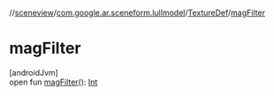 //[sceneview](../../../index.md)/[com.google.ar.sceneform.lullmodel](../index.md)/[TextureDef](index.md)/[magFilter](mag-filter.md)

# magFilter

[androidJvm]\
open fun [magFilter](mag-filter.md)(): [Int](https://kotlinlang.org/api/latest/jvm/stdlib/kotlin/-int/index.html)
